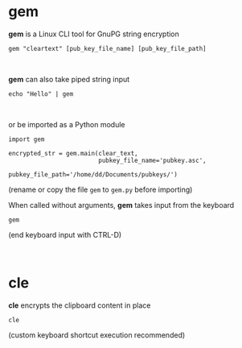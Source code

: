 # gem

**gem** is a Linux CLI tool for GnuPG string encryption
    
    gem "cleartext" [pub_key_file_name] [pub_key_file_path]

<br>

**gem** can also take piped string input

    echo "Hello" | gem

<br>
    
or be imported as a Python module

    import gem
    
    encrypted_str = gem.main(clear_text, 
                             pubkey_file_name='pubkey.asc', 
                             pubkey_file_path='/home/dd/Documents/pubkeys/')
   (rename or copy the file `gem` to `gem.py` before importing)

    
When called without arguments, **gem** takes input from the keyboard

    gem
    
(end keyboard input with CTRL-D)

<br>

# cle

**cle** encrypts the clipboard content in place

    cle
    
(custom keyboard shortcut execution recommended)
